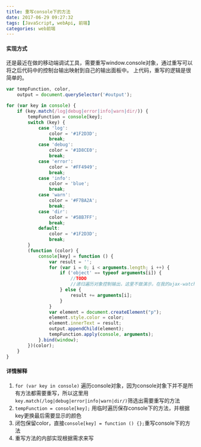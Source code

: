 ```yaml
---
title: 重写console下的方法
date: 2017-06-29 09:27:32
tags: [JavaScript, webApi, 前端]
categories: web前端
---
```


#### 实现方式
还是最近在做的移动端调试工具，需要重写window.console对象，通过重写可以将之后代码中的控制台输出映射到自己的输出面板中。
上代码，重写的逻辑是很简单的。
```javascript
var tempFunction, color,
    output = document.querySelector('#output');

for (var key in console) {
    if (key.match(/log|debug|error|info|warn|dir/)) {
        tempFunction = console[key];
        switch (key) {
            case 'log':
                color = '#1F2D3D';
                break;
            case 'debug':
                color = '#1D8CE0';
                break;
            case 'error':
                color = '#FF4949';
                break;
            case 'info':
                color = 'blue';
                break;
            case 'warn':
                color = '#F7BA2A';
                break;
            case 'dir':
                color = '#58B7FF';
                break;
            default:
                color = '#1F2D3D';
                break;
        }
        (function (color) {
            console[key] = function () {
                var result = '';
                for (var i = 0; i < arguments.length; i ++) {
                    if ('object' == typeof arguments[i]) {
                        //TODO
                        //递归遍历对象控制输出，这里不做演示，在我的ajax-watcher库里是用的jquery插件
                    } else {
                        result += arguments[i];
                    }
                }
                var element = document.createElement("p");
                element.style.color = color;
                element.innerText = result;
                output.appendChild(element);
                tempFunction.apply(console, arguments);
            }.bind(window);
        })(color);
    }
}
```
#### 详情解释
1. ```for (var key in console)``` 遍历console对象，因为console对象下并不是所有方法都需要重写，所以这里用```key.match(/log|debug|error|info|warn|dir/)```筛选出需要重写的方法
2. ```tempFunction = console[key];``` 用临时遍历保存console下的方法，并根据key更换最后需要显示的颜色
3. 闭包保留color，直接```console[key] = function () {};```重写console下的方法
4. 重写方法的内部实现根据需求来写